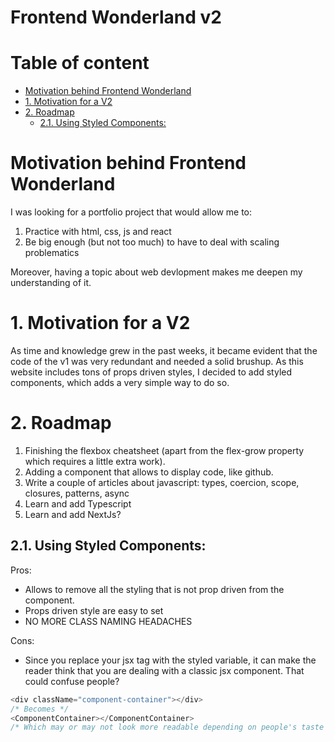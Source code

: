 # Frontend Wonderland v2 <!-- omit in toc -->

# Table of content <!-- omit in toc -->

- [Motivation behind Frontend Wonderland](#motivation-behind-frontend-wonderland)
- [1. Motivation for a V2](#1-motivation-for-a-v2)
- [2. Roadmap](#2-roadmap)
  - [2.1. Using Styled Components:](#21-using-styled-components)

# Motivation behind Frontend Wonderland

I was looking for a portfolio project that would allow me to:

1. Practice with html, css, js and react
2. Be big enough (but not too much) to have to deal with scaling problematics

Moreover, having a topic about web devlopment makes me deepen my understanding of it.

# 1. Motivation for a V2

As time and knowledge grew in the past weeks, it became evident that the code of the v1 was very redundant and needed a solid brushup.
As this website includes tons of props driven styles, I decided to add styled components, which adds a very simple way to do so.

# 2. Roadmap

1. Finishing the flexbox cheatsheet (apart from the flex-grow property which requires a little extra work).
2. Adding a component that allows to display code, like github.
3. Write a couple of articles about javascript: types, coercion, scope, closures, patterns, async
4. Learn and add Typescript
5. Learn and add NextJs?

## 2.1. Using Styled Components:

Pros:

- Allows to remove all the styling that is not prop driven from the component.
- Props driven style are easy to set
- NO MORE CLASS NAMING HEADACHES

Cons:

- Since you replace your jsx tag with the styled variable, it can make the reader think that you are dealing with a classic jsx component. That could confuse people?

```javascript
<div className="component-container"></div>
/* Becomes */
<ComponentContainer></ComponentContainer>
/* Which may or may not look more readable depending on people's taste and habits :) */
```
